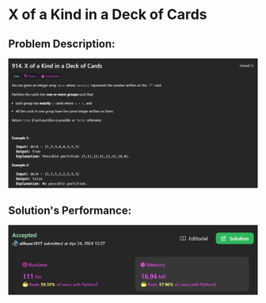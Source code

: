 # X of a Kind in a Deck of Cards

## Problem Description:
![alt text](images/image(1).png)

## Solution's Performance:
![alt text](images/image.png)